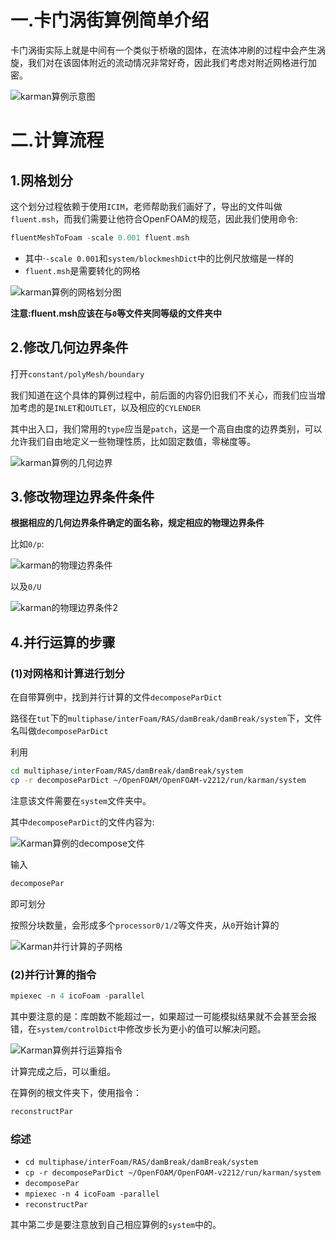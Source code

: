 # 一.卡门涡街算例简单介绍

卡门涡街实际上就是中间有一个类似于桥墩的固体，在流体冲刷的过程中会产生涡旋，我们对在该固体附近的流动情况非常好奇，因此我们考虑对附近网格进行加密。

![karman算例示意图](C:\Users\Administrator\Desktop\OpenFOAM学习\photos\karman算例示意图.jpg)

# 二.计算流程

## 1.网格划分

这个划分过程依赖于使用`ICIM`，老师帮助我们画好了，导出的文件叫做`fluent.msh`，而我们需要让他符合OpenFOAM的规范，因此我们使用命令:

``` c++
fluentMeshToFoam -scale 0.001 fluent.msh
```

* 其中·`-scale 0.001`和`system/blockmeshDict`中的比例尺放缩是一样的
* `fluent.msh`是需要转化的网格

![karman算例的网格划分图](C:\Users\Administrator\Desktop\OpenFOAM学习\photos\karman算例的网格划分图.jpg)

**注意:fluent.msh应该在与`0`等文件夹同等级的文件夹中**

## 2.修改几何边界条件

打开`constant/polyMesh/boundary`

我们知道在这个具体的算例过程中，前后面的内容仍旧我们不关心，而我们应当增加考虑的是`INLET`和`OUTLET`，以及相应的`CYLENDER`

其中出入口，我们常用的`type`应当是`patch`，这是一个高自由度的边界类别，可以允许我们自由地定义一些物理性质，比如固定数值，零梯度等。

![karman算例的几何边界](C:\Users\Administrator\Desktop\OpenFOAM学习\photos\karman算例的几何边界.jpg)

## 3.修改物理边界条件条件

**根据相应的几何边界条件确定的面名称，规定相应的物理边界条件**

比如`0/p`:

![karman的物理边界条件](C:\Users\Administrator\Desktop\OpenFOAM学习\photos\karman的物理边界条件.jpg)

以及`0/U`

![karman的物理边界条件2](C:\Users\Administrator\Desktop\OpenFOAM学习\photos\karman的物理边界条件2.jpg)

## 4.并行运算的步骤

### (1)对网格和计算进行划分

在自带算例中，找到并行计算的文件`decomposeParDict`

路径在`tut`下的`multiphase/interFoam/RAS/damBreak/damBreak/system`下，文件名叫做`decomposeParDict`

利用

```Bash
cd multiphase/interFoam/RAS/damBreak/damBreak/system
cp -r decomposeParDict ~/OpenFOAM/OpenFOAM-v2212/run/karman/system
```

注意该文件需要在`system`文件夹中。

其中`decomposeParDict`的文件内容为:

![Karman算例的decompose文件](C:\Users\Administrator\Desktop\OpenFOAM学习\photos\Karman算例的decompose文件.jpg)

输入

```c++
decomposePar
```

即可划分

按照分块数量，会形成多个`processor0/1/2`等文件夹，从`0`开始计算的

![Karman并行计算的子网格](C:\Users\Administrator\Desktop\OpenFOAM学习\photos\Karman并行计算的子网格.jpg)

### (2)并行计算的指令

```c++
mpiexec -n 4 icoFoam -parallel
```

其中要注意的是：库朗数不能超过一，如果超过一可能模拟结果就不会甚至会报错，在`system/controlDict`中修改步长为更小的值可以解决问题。

![Karman算例并行运算指令](C:\Users\Administrator\Desktop\OpenFOAM学习\photos\Karman算例并行运算指令.jpg)

计算完成之后，可以重组。

在算例的根文件夹下，使用指令：

```c++
reconstructPar
```

### 综述

* `cd multiphase/interFoam/RAS/damBreak/damBreak/system`
* `cp -r decomposeParDict ~/OpenFOAM/OpenFOAM-v2212/run/karman/system`
* `decomposePar`
* `mpiexec -n 4 icoFoam -parallel`
* `reconstructPar`

其中第二步是要注意放到自己相应算例的`system`中的。